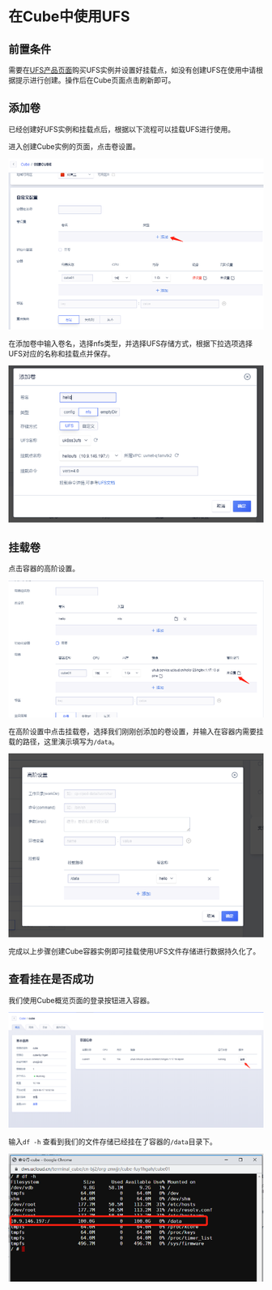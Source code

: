 # 在Cube中使用UFS

## 前置条件

需要在[UFS产品页面](https://console.ucloud.cn/ufs/ufs)购买UFS实例并设置好挂载点，如没有创建UFS在使用中请根据提示进行创建。操作后在Cube页面点击刷新即可。

## 添加卷

已经创建好UFS实例和挂载点后，根据以下流程可以挂载UFS进行使用。

进入创建Cube实例的页面，点击卷设置。

![](../images/volume/volume-ufs-1.png)

在添加卷中输入卷名，选择nfs类型，并选择UFS存储方式，根据下拉选项选择UFS对应的名称和挂载点并保存。

![](../images/volume/volume-ufs-2.png)

## 挂载卷

点击容器的高阶设置。

![](../images/volume/volume-ufs-3.png)

在高阶设置中点击挂载卷，选择我们刚刚创添加的卷设置，并输入在容器内需要挂载的路径，这里演示填写为`/data`。

![](../images/volume/volume-ufs-4.png)


完成以上步骤创建Cube容器实例即可挂载使用UFS文件存储进行数据持久化了。

## 查看挂在是否成功

我们使用Cube概览页面的登录按钮进入容器。

![](../images/volume/volume-ufs-5.png)

输入`df -h` 查看到我们的文件存储已经挂在了容器的`/data`目录下。

![](../images/volume/volume-ufs-6.png)

